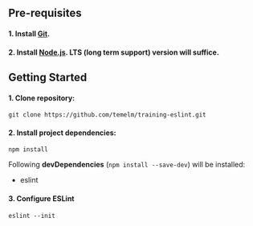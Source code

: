 ## Pre-requisites

#### 1. Install [Git](https://git-scm.com/downloads).
#### 2. Install [Node.js](https://nodejs.org/en/download). LTS (long term support) version will suffice.

## Getting Started

#### 1. Clone repository:
```
git clone https://github.com/temelm/training-eslint.git
```
#### 2. Install project dependencies:
```
npm install
```
Following __devDependencies__ (`npm install --save-dev`) will be installed:
* eslint
#### 3. Configure ESLint
```
eslint --init
```
